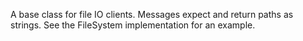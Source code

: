 A base class for file IO clients. Messages expect and return paths as strings. See the FileSystem implementation for an example.